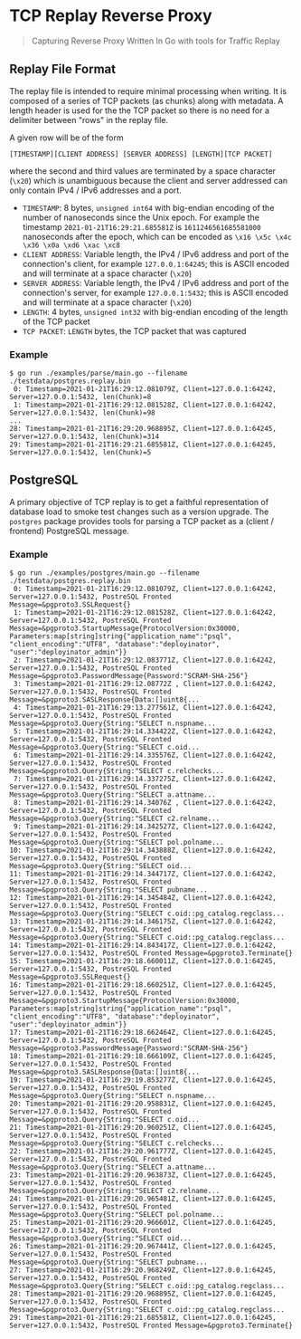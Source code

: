 # TCP Replay Reverse Proxy

> Capturing Reverse Proxy Written In Go with tools for Traffic Replay

## Replay File Format

The replay file is intended to require minimal processing when writing. It
is composed of a series of TCP packets (as chunks) along with metadata.
A length header is used for the the TCP packet so there is no need for a
delimiter between "rows" in the replay file.

A given row will be of the form

```
[TIMESTAMP][CLIENT ADDRESS] [SERVER ADDRESS] [LENGTH][TCP PACKET]
```

where the second and third values are terminated by a space character (`\x20`)
which is unambiguous because the client and server addressed can only contain
IPv4 / IPv6 addresses and a port.

-   `TIMESTAMP`: 8 bytes, `unsigned int64` with big-endian encoding of the
    number of nanoseconds since the Unix epoch. For example the timestamp
    `2021-01-21T16:29:21.685581Z` is `1611246561685581000` nanoseconds after
    the epoch, which can be encoded as
    `\x16 \x5c \x4c \x36 \x0a \xd6 \xac \xc8`
-   `CLIENT ADDRESS`: Variable length, the IPv4 / IPv6 address and port of the
    connection's client, for example `127.0.0.1:64245`; this is ASCII
    encoded and will terminate at a space character (`\x20`)
-   `SERVER ADDRESS`: Variable length, the IPv4 / IPv6 address and port of the
    connection's server, for example `127.0.0.1:5432`; this is ASCII
    encoded and will terminate at a space character (`\x20`)
-   `LENGTH`: 4 bytes, `unsigned int32` with big-endian encoding of the
    length of the TCP packet
-   `TCP PACKET`: `LENGTH` bytes, the TCP packet that was captured

### Example

```
$ go run ./examples/parse/main.go --filename ./testdata/postgres.replay.bin
 0: Timestamp=2021-01-21T16:29:12.081079Z, Client=127.0.0.1:64242, Server=127.0.0.1:5432, len(Chunk)=8
 1: Timestamp=2021-01-21T16:29:12.081528Z, Client=127.0.0.1:64242, Server=127.0.0.1:5432, len(Chunk)=98
...
28: Timestamp=2021-01-21T16:29:20.968895Z, Client=127.0.0.1:64245, Server=127.0.0.1:5432, len(Chunk)=314
29: Timestamp=2021-01-21T16:29:21.685581Z, Client=127.0.0.1:64245, Server=127.0.0.1:5432, len(Chunk)=5
```

## PostgreSQL

A primary objective of TCP replay is to get a faithful representation of
database load to smoke test changes such as a version upgrade. The `postgres`
package provides tools for parsing a TCP packet as a (client / frontend)
PostgreSQL message.

### Example

```
$ go run ./examples/postgres/main.go --filename ./testdata/postgres.replay.bin
 0: Timestamp=2021-01-21T16:29:12.081079Z, Client=127.0.0.1:64242, Server=127.0.0.1:5432, PostreSQL Fronted Message=&pgproto3.SSLRequest{}
 1: Timestamp=2021-01-21T16:29:12.081528Z, Client=127.0.0.1:64242, Server=127.0.0.1:5432, PostreSQL Fronted Message=&pgproto3.StartupMessage{ProtocolVersion:0x30000, Parameters:map[string]string{"application_name":"psql", "client_encoding":"UTF8", "database":"deployinator", "user":"deployinator_admin"}}
 2: Timestamp=2021-01-21T16:29:12.083771Z, Client=127.0.0.1:64242, Server=127.0.0.1:5432, PostreSQL Fronted Message=&pgproto3.PasswordMessage{Password:"SCRAM-SHA-256"}
 3: Timestamp=2021-01-21T16:29:12.08772Z , Client=127.0.0.1:64242, Server=127.0.0.1:5432, PostreSQL Fronted Message=&pgproto3.SASLResponse{Data:[]uint8{...
 4: Timestamp=2021-01-21T16:29:13.277561Z, Client=127.0.0.1:64242, Server=127.0.0.1:5432, PostreSQL Fronted Message=&pgproto3.Query{String:"SELECT n.nspname...
 5: Timestamp=2021-01-21T16:29:14.334422Z, Client=127.0.0.1:64242, Server=127.0.0.1:5432, PostreSQL Fronted Message=&pgproto3.Query{String:"SELECT c.oid...
 6: Timestamp=2021-01-21T16:29:14.335576Z, Client=127.0.0.1:64242, Server=127.0.0.1:5432, PostreSQL Fronted Message=&pgproto3.Query{String:"SELECT c.relchecks...
 7: Timestamp=2021-01-21T16:29:14.337275Z, Client=127.0.0.1:64242, Server=127.0.0.1:5432, PostreSQL Fronted Message=&pgproto3.Query{String:"SELECT a.attname...
 8: Timestamp=2021-01-21T16:29:14.34076Z , Client=127.0.0.1:64242, Server=127.0.0.1:5432, PostreSQL Fronted Message=&pgproto3.Query{String:"SELECT c2.relname...
 9: Timestamp=2021-01-21T16:29:14.342527Z, Client=127.0.0.1:64242, Server=127.0.0.1:5432, PostreSQL Fronted Message=&pgproto3.Query{String:"SELECT pol.polname...
10: Timestamp=2021-01-21T16:29:14.343888Z, Client=127.0.0.1:64242, Server=127.0.0.1:5432, PostreSQL Fronted Message=&pgproto3.Query{String:"SELECT oid...
11: Timestamp=2021-01-21T16:29:14.344717Z, Client=127.0.0.1:64242, Server=127.0.0.1:5432, PostreSQL Fronted Message=&pgproto3.Query{String:"SELECT pubname...
12: Timestamp=2021-01-21T16:29:14.345484Z, Client=127.0.0.1:64242, Server=127.0.0.1:5432, PostreSQL Fronted Message=&pgproto3.Query{String:"SELECT c.oid::pg_catalog.regclass...
13: Timestamp=2021-01-21T16:29:14.346175Z, Client=127.0.0.1:64242, Server=127.0.0.1:5432, PostreSQL Fronted Message=&pgproto3.Query{String:"SELECT c.oid::pg_catalog.regclass...
14: Timestamp=2021-01-21T16:29:14.843417Z, Client=127.0.0.1:64242, Server=127.0.0.1:5432, PostreSQL Fronted Message=&pgproto3.Terminate{}
15: Timestamp=2021-01-21T16:29:18.660011Z, Client=127.0.0.1:64245, Server=127.0.0.1:5432, PostreSQL Fronted Message=&pgproto3.SSLRequest{}
16: Timestamp=2021-01-21T16:29:18.660251Z, Client=127.0.0.1:64245, Server=127.0.0.1:5432, PostreSQL Fronted Message=&pgproto3.StartupMessage{ProtocolVersion:0x30000, Parameters:map[string]string{"application_name":"psql", "client_encoding":"UTF8", "database":"deployinator", "user":"deployinator_admin"}}
17: Timestamp=2021-01-21T16:29:18.662464Z, Client=127.0.0.1:64245, Server=127.0.0.1:5432, PostreSQL Fronted Message=&pgproto3.PasswordMessage{Password:"SCRAM-SHA-256"}
18: Timestamp=2021-01-21T16:29:18.666109Z, Client=127.0.0.1:64245, Server=127.0.0.1:5432, PostreSQL Fronted Message=&pgproto3.SASLResponse{Data:[]uint8{...
19: Timestamp=2021-01-21T16:29:19.853277Z, Client=127.0.0.1:64245, Server=127.0.0.1:5432, PostreSQL Fronted Message=&pgproto3.Query{String:"SELECT n.nspname...
20: Timestamp=2021-01-21T16:29:20.958831Z, Client=127.0.0.1:64245, Server=127.0.0.1:5432, PostreSQL Fronted Message=&pgproto3.Query{String:"SELECT c.oid...
21: Timestamp=2021-01-21T16:29:20.960251Z, Client=127.0.0.1:64245, Server=127.0.0.1:5432, PostreSQL Fronted Message=&pgproto3.Query{String:"SELECT c.relchecks...
22: Timestamp=2021-01-21T16:29:20.961777Z, Client=127.0.0.1:64245, Server=127.0.0.1:5432, PostreSQL Fronted Message=&pgproto3.Query{String:"SELECT a.attname...
23: Timestamp=2021-01-21T16:29:20.963873Z, Client=127.0.0.1:64245, Server=127.0.0.1:5432, PostreSQL Fronted Message=&pgproto3.Query{String:"SELECT c2.relname...
24: Timestamp=2021-01-21T16:29:20.965481Z, Client=127.0.0.1:64245, Server=127.0.0.1:5432, PostreSQL Fronted Message=&pgproto3.Query{String:"SELECT pol.polname...
25: Timestamp=2021-01-21T16:29:20.966601Z, Client=127.0.0.1:64245, Server=127.0.0.1:5432, PostreSQL Fronted Message=&pgproto3.Query{String:"SELECT oid...
26: Timestamp=2021-01-21T16:29:20.967441Z, Client=127.0.0.1:64245, Server=127.0.0.1:5432, PostreSQL Fronted Message=&pgproto3.Query{String:"SELECT pubname...
27: Timestamp=2021-01-21T16:29:20.968249Z, Client=127.0.0.1:64245, Server=127.0.0.1:5432, PostreSQL Fronted Message=&pgproto3.Query{String:"SELECT c.oid::pg_catalog.regclass...
28: Timestamp=2021-01-21T16:29:20.968895Z, Client=127.0.0.1:64245, Server=127.0.0.1:5432, PostreSQL Fronted Message=&pgproto3.Query{String:"SELECT c.oid::pg_catalog.regclass...
29: Timestamp=2021-01-21T16:29:21.685581Z, Client=127.0.0.1:64245, Server=127.0.0.1:5432, PostreSQL Fronted Message=&pgproto3.Terminate{}
```
